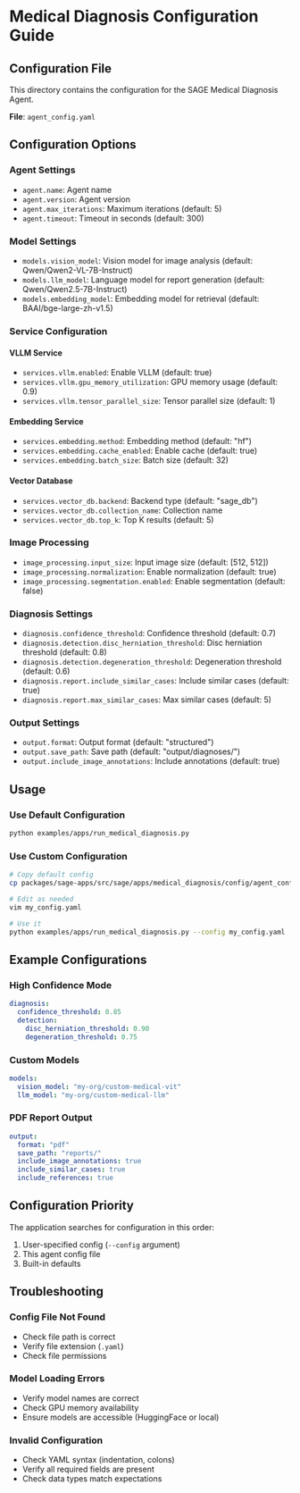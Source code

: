 # Medical Diagnosis Configuration Guide

## Configuration File

This directory contains the configuration for the SAGE Medical Diagnosis Agent.

**File**: `agent_config.yaml`

## Configuration Options

### Agent Settings

- `agent.name`: Agent name
- `agent.version`: Agent version
- `agent.max_iterations`: Maximum iterations (default: 5)
- `agent.timeout`: Timeout in seconds (default: 300)

### Model Settings

- `models.vision_model`: Vision model for image analysis (default: Qwen/Qwen2-VL-7B-Instruct)
- `models.llm_model`: Language model for report generation (default: Qwen/Qwen2.5-7B-Instruct)
- `models.embedding_model`: Embedding model for retrieval (default: BAAI/bge-large-zh-v1.5)

### Service Configuration

#### VLLM Service

- `services.vllm.enabled`: Enable VLLM (default: true)
- `services.vllm.gpu_memory_utilization`: GPU memory usage (default: 0.9)
- `services.vllm.tensor_parallel_size`: Tensor parallel size (default: 1)

#### Embedding Service

- `services.embedding.method`: Embedding method (default: "hf")
- `services.embedding.cache_enabled`: Enable cache (default: true)
- `services.embedding.batch_size`: Batch size (default: 32)

#### Vector Database

- `services.vector_db.backend`: Backend type (default: "sage_db")
- `services.vector_db.collection_name`: Collection name
- `services.vector_db.top_k`: Top K results (default: 5)

### Image Processing

- `image_processing.input_size`: Input image size (default: [512, 512])
- `image_processing.normalization`: Enable normalization (default: true)
- `image_processing.segmentation.enabled`: Enable segmentation (default: false)

### Diagnosis Settings

- `diagnosis.confidence_threshold`: Confidence threshold (default: 0.7)
- `diagnosis.detection.disc_herniation_threshold`: Disc herniation threshold (default: 0.8)
- `diagnosis.detection.degeneration_threshold`: Degeneration threshold (default: 0.6)
- `diagnosis.report.include_similar_cases`: Include similar cases (default: true)
- `diagnosis.report.max_similar_cases`: Max similar cases (default: 5)

### Output Settings

- `output.format`: Output format (default: "structured")
- `output.save_path`: Save path (default: "output/diagnoses/")
- `output.include_image_annotations`: Include annotations (default: true)

## Usage

### Use Default Configuration

```bash
python examples/apps/run_medical_diagnosis.py
```

### Use Custom Configuration

```bash
# Copy default config
cp packages/sage-apps/src/sage/apps/medical_diagnosis/config/agent_config.yaml my_config.yaml

# Edit as needed
vim my_config.yaml

# Use it
python examples/apps/run_medical_diagnosis.py --config my_config.yaml
```

## Example Configurations

### High Confidence Mode

```yaml
diagnosis:
  confidence_threshold: 0.85
  detection:
    disc_herniation_threshold: 0.90
    degeneration_threshold: 0.75
```

### Custom Models

```yaml
models:
  vision_model: "my-org/custom-medical-vit"
  llm_model: "my-org/custom-medical-llm"
```

### PDF Report Output

```yaml
output:
  format: "pdf"
  save_path: "reports/"
  include_image_annotations: true
  include_similar_cases: true
  include_references: true
```

## Configuration Priority

The application searches for configuration in this order:

1. User-specified config (`--config` argument)
1. This agent config file
1. Built-in defaults

## Troubleshooting

### Config File Not Found

- Check file path is correct
- Verify file extension (`.yaml`)
- Check file permissions

### Model Loading Errors

- Verify model names are correct
- Check GPU memory availability
- Ensure models are accessible (HuggingFace or local)

### Invalid Configuration

- Check YAML syntax (indentation, colons)
- Verify all required fields are present
- Check data types match expectations
